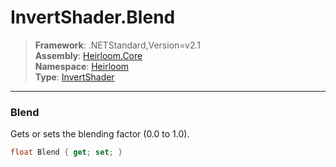 # InvertShader.Blend

> **Framework**: .NETStandard,Version=v2.1  
> **Assembly**: [Heirloom.Core][0]  
> **Namespace**: [Heirloom][0]  
> **Type**: [InvertShader][1]  

--------------------------------------------------------------------------------

### Blend

Gets or sets the blending factor (0.0 to 1.0).

```cs
float Blend { get; set; }
```

[0]: ..\Heirloom.Core.md
[1]: Heirloom.InvertShader.md
